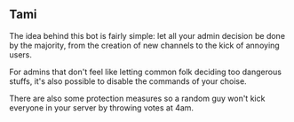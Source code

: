 ## Tami
The idea behind this bot is fairly simple: let all your admin decision be done by the majority, from the creation of new channels to the kick of annoying users.

For admins that don't feel like letting common folk deciding too dangerous stuffs, it's also possible to disable the commands of your choise.

There are also some protection measures so a random guy won't kick everyone in your server by throwing votes at 4am.
